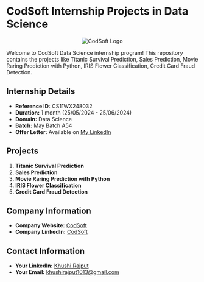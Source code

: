 # CodSoft Internship Projects in Data Science

<div align="center">
  <img src="https://assets.zyrosite.com/cdn-cgi/image/format=auto,w=608,fit=crop,q=95/Aq20eV79zLfpXV6b/logo-png-mnl7npnlXjHPl9KV.png" alt="CodSoft Logo">
</div>

Welcome to CodSoft Data Science internship program! This repository contains the projects like Titanic Survival Prediction, Sales Prediction, Movie Raring Prediction with Python, IRIS Flower Classification, Credit Card Fraud Detection. 

## Internship Details
- **Reference ID:** CS11WX248032
- **Duration:** 1 month (25/05/2024 - 25/06/2024)
- **Domain:** Data Science
- **Batch:** May Batch A54
- **Offer Letter:** Available on [My LinkedIn](https://www.linkedin.com/posts/khushi-rajput-254ba1263_codsoft-offerletter-activity-7199333520635289602-FQ8_?utm_source=share&utm_medium=member_desktop) 

## Projects
1. **Titanic Survival Prediction**
2. **Sales Prediction**
3. **Movie Raring Prediction with Python**
4. **IRIS Flower Classification**
5. **Credit Card Fraud Detection**

## Company Information
- **Company Website:** [CodSoft](https://www.codsoft.in/)
- **Company LinkedIn:** [CodSoft](https://www.linkedin.com/company/codsoft/mycompany/)

## Contact Information
- **Your LinkedIn:** [Khushi Rajput](https://www.linkedin.com/in/khushi-rajput-254ba1263/)
- **Your Email:** [khushirajput1013@gmail.com](mailto:khushirajput1013@gmail.com)


